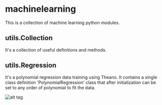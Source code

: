 # machinelearning
This is a collection of machine learning python modules.

utils.Collection
-----------------
It's a collection of useful definitions and methods.

utils.Regression
-----------------
It's a polynomial regression data training using Theano. It contains a single class definition 'PolynomialRegression' class that after initialization can be set to any order of polynomial to fit the data.


![alt tag](https://cloud.githubusercontent.com/assets/10487973/10311571/f4c97512-6c0c-11e5-86bf-aa6f3c275e3a.png)


